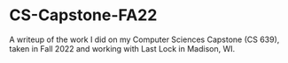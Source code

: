 # CS-Capstone-FA22
A writeup of the work I did on my Computer Sciences Capstone (CS 639), taken in Fall 2022 and working with Last Lock in Madison, WI. 
